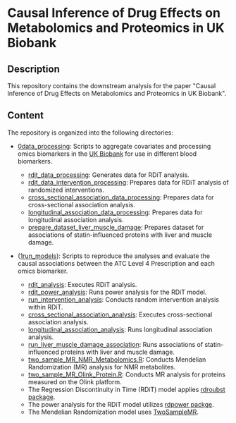 # Causal Inference of Drug Effects on Metabolomics and Proteomics in UK Biobank

## Description
This repository contains the downstream analysis for the paper  "﻿Causal Inference of Drug Effects on Metabolomics and Proteomics in UK Biobank". 

## Content
The repository is organized into the following directories:
- [0data_processing](0data_processing): Scripts to aggregate covariates and processing omics biomarkers in the [UK Biobank](https://www.ukbiobank.ac.uk/) for use in different blood biomarkers.
  - [rdit_data_processing](0data_processing/rdit_data_processing.py): Generates data for RDiT analysis.
  - [rdit_data_intervention_processing](0data_processing/rdit_data_intervention_processing.py): Prepares data for RDiT analysis of randomized interventions.
  - [cross_sectional_association_data_processing](0data_processing/cross_sectional_association_data_processing.R): Prepares data for cross-sectional association analysis.
  - [longitudinal_association_data_processing](0data_processing/longitudinal_association_data_processing.R): Prepares data for longitudinal association analysis.
  - [prepare_dataset_liver_muscle_damage](0data_processing/prepare_dataset_liver_muscle_damage.ipynb): Prepares dataset for associations of statin-influenced proteins with liver and muscle damage.


- ([1run_models](1run_models)): Scripts to reproduce the analyses and evaluate the causal associations between the ATC Level 4 Prescription and each omics biomarker.
  - [rdit_analysis](1run_models/rdit_analysis.py): Executes RDiT analysis.
  - [rdit_power_analysis](1run_models/rdit_power_analysis.py): Runs power analysis for the RDiT model.
  - [run_intervention_analysis](1run_models/run_intervention_analysis.py): Conducts random intervention analysis within RDiT.
  - [cross_sectional_association_analysis](1run_models/cross_sectional_association_analysis.R): Executes cross-sectional association analysis.
  - [longitudinal_association_analysis](1run_models/longitudinal_association_analysis.R): Runs longitudinal association analysis.
  - [run_liver_muscle_damage_association](1run_models/run_liver_muscle_damage_association.R): Runs associations of statin-influenced proteins with liver and muscle damage.
  - [two_sample_MR_NMR_Metabolomics.R](1run_models/two_sample_MR_NMR_Metabolomics.R): Conducts Mendelian Randomization (MR) analysis for NMR metabolites.
  - [two_sample_MR_Olink_Protein.R](1run_models/two_sample_MR_Olink_Protein.R): Conducts MR analysis for proteins measured on the Olink platform.
  - The Regression Discontinuity in Time (RDiT) model applies [rdroubst package](https://github.com/rdpackages/rdrobust/tree/master).
  - The power analysis for the RDiT model utilizes [rdpower packge](https://rdpackages.github.io/rdpower/).
  - The Mendelian Randomization model uses [TwoSampleMR](https://mrcieu.github.io/TwoSampleMR/).
